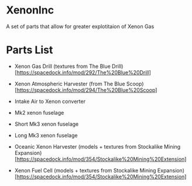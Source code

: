 # XenonInc

A set of parts that allow for greater explotitaion of Xenon Gas 

# Parts List

* Xenon Gas Drill (textures from The Blue Drill)[https://spacedock.info/mod/292/The%20Blue%20Drill]

* Xenon Atmospheric Harvester (from The Blue Scoop)[https://spacedock.info/mod/294/The%20Blue%20Scoop]

* Intake Air to Xenon converter

* Mk2 xenon fuselage

* Short Mk3 xenon fuselage

* Long Mk3 xenon fuselage

* Oceanic Xenon Harvester (models + textures from Stockalike Mining Expansion)[https://spacedock.info/mod/354/Stockalike%20Mining%20Extension]

* Xenon Fuel Cell (models + textures from Stockalike Mining Expansion)[https://spacedock.info/mod/354/Stockalike%20Mining%20Extension]
